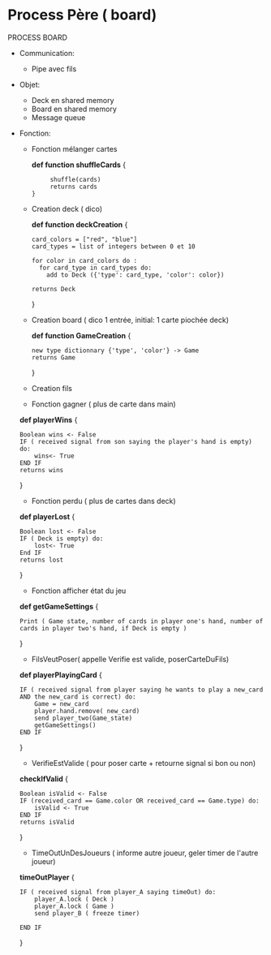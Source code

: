 
# Process Père ( board)  


PROCESS BOARD 

  * Communication:
    - Pipe avec fils
    

  * Objet:
  
    - Deck en shared memory
    - Board en shared memory
    - Message queue

  * Fonction:
  
    - Fonction mélanger cartes
    
      **def function shuffleCards** {
      
               shuffle(cards)
               returns cards
          }
        
    - Creation deck ( dico)
    
      **def function deckCreation** {
      
          card_colors = ["red", "blue"]
          card_types = list of integers between 0 et 10
         
          for color in card_colors do :
            for card_type in card_types do:
              add to Deck ({'type': card_type, 'color': color})

          returns Deck

      }
      
    - Creation board ( dico 1 entrée, initial: 1 carte piochée deck)
    
      **def function GameCreation** {

          new type dictionnary {'type', 'color'} -> Game 
          returns Game
      
      }


    - Creation fils

    - Fonction gagner ( plus de carte dans main)

    **def playerWins** {

        Boolean wins <- False
        IF ( received signal from son saying the player's hand is empty) do:
            wins<- True
        END IF
        returns wins
    }


    - Fonction perdu ( plus de cartes dans deck)

    **def playerLost** {

        Boolean lost <- False
        IF ( Deck is empty) do:
            lost<- True
        End IF
        returns lost
    }




    - Fonction afficher état du jeu

    **def getGameSettings** {
        
        Print ( Game state, number of cards in player one's hand, number of cards in player two's hand, if Deck is empty )
    }

    - FilsVeutPoser( appelle Verifie est valide, poserCarteDuFils)

    **def playerPlayingCard** {

        IF ( received signal from player saying he wants to play a new_card AND the new_card is correct) do:
            Game = new_card
            player.hand.remove( new_card)
            send player_two(Game_state)
            getGameSettings()
        END IF

    }
    - VerifieEstValide ( pour poser carte + retourne signal si bon ou non)

    **checkIfValid** {

        Boolean isValid <- False
        IF (received_card == Game.color OR received_card == Game.type) do:
            isValid <- True
        END IF
        returns isValid
    }

    - TimeOutUnDesJoueurs ( informe autre joueur, geler timer de l'autre joueur)

    **timeOutPlayer** {

        IF ( received signal from player_A saying timeOut) do:
            player_A.lock ( Deck )
            player_A.lock ( Game )
            send player_B ( freeze timer)

        END IF
    
    }
    
    
  
